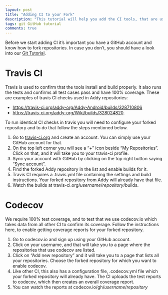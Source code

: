 ```yaml
---
layout: post
title: "Adding CI to your Fork"
description: "This tutorial will help you add the CI tools, that are used in our repositories to test the code, to your forked repository."
tags: git GitHub tutorial
comments: true
---
```

Before we start adding CI it’s important you have a GitHub account and know how to fork repositories. In case you don’t, you should have a look into our [Git Tutorial](../git-tutorial).

# Travis CI

Travis is used to confirm that the tools install and build properly. It also runs the tests and confirms all test cases pass and have 100% coverage. These are examples of travis CI checks used in Addy repositories:
- <https://travis-ci.org/addy-org/Addy-Android/builds/328710806>
- <https://travis-ci.org/addy-org/Wiki/builds/328024820>.

To run identical CI checks in travis you will need to configure your forked repository and to do that follow the steps mentioned below.

1. Go to [travis-ci.org](https://travis-ci.org) and create an account. You can simply use your GitHub account for that.
2. On the top left corner you will see a “+” icon beside “My Repositories”. Click on that, and it will take you to your travis-ci profile.
3. Sync your account with GitHub by clicking on the top right button saying “Sync account”.
4. Find the forked Addy repository in the list and enable builds for it.
5. Travis CI requires a .travis.yml file containing the settings and build instructions. Your forked repository from Addy will already have that file.
6. Watch the builds at travis-ci.org/*username*/*repository*/builds.

# Codecov

We require 100% test coverage, and to test that we use codecov.io which takes data from all other CI to confirm its coverage. Follow the instructions here, to enable getting coverage reports for your forked repository.

1. Go to codecov.io and sign up using your GitHub account.
2. Click on your username, and that will take you to a page where the repositories that use codecov are listed.
3. Click on “Add new repository” and it will take you to a page that lists all your repositories. Choose the forked repository for which you want to enable codecov.
4. Like other CI, this also has a configuration file, .codecov.yml file which your forked repository will already have. The CI uploads the test reports to codecov, which then creates an overall coverage report.
5. You can watch the reports at codecov.io/gh/*username*/*repository*

